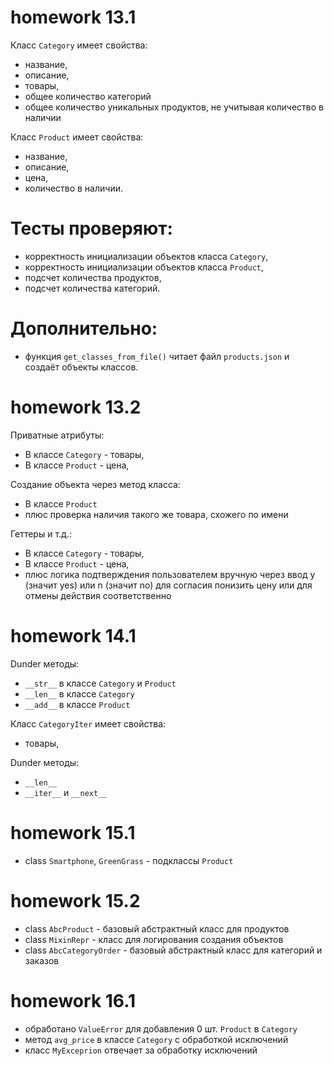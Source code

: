 # homework 13.1

Класс `Category` имеет свойства:

- название,
- описание,
- товары,
- общее количество категорий
- общее количество уникальных продуктов, не учитывая количество в наличии

Класс `Product` имеет свойства:

- название,
- описание,
- цена,
- количество в наличии.



# Тесты проверяют:

- корректность инициализации объектов класса `Category`,
- корректность инициализации объектов класса `Product`,
- подсчет количества продуктов,
- подсчет количества категорий.


# Дополнительно:

- функция `get_classes_from_file()` читает файл `products.json` и создаёт объекты классов.


# homework 13.2

Приватные атрибуты:

- В классе `Category` - товары,
- В классе `Product` - цена,

Создание объекта через метод класса:

- В классе `Product`
- плюс проверка наличия такого же товара, схожего по имени

Геттеры и т.д.:

- В классе `Category` - товары,
- В классе `Product` - цена,
- плюс логика подтверждения пользователем вручную через ввод y  (значит yes) или 
n (значит no) для согласия понизить цену или для отмены действия соответственно



# homework 14.1

Dunder методы:

- `__str__` в классе `Category` и `Product` 
- `__len__` в классе `Category`
- `__add__` в классе `Product`

Класс `CategoryIter` имеет свойства:

- товары,

Dunder методы:

- `__len__`
- `__iter__` и `__next__`


# homework 15.1

- class `Smartphone`, `GreenGrass` - подклассы `Product`


# homework 15.2

- class `AbcProduct` - базовый абстрактный класс для продуктов
- class `MixinRepr` - класс для логирования создания объектов
- class `AbcCategoryOrder` - базовый абстрактный класс для категорий и заказов

# homework 16.1

- обработано `ValueError` для добавления 0 шт. `Product` в `Category`
- метод `avg_price` в классе `Category` с обработкой исключений
- класс `MyExceprion` отвечает за обработку исключений
